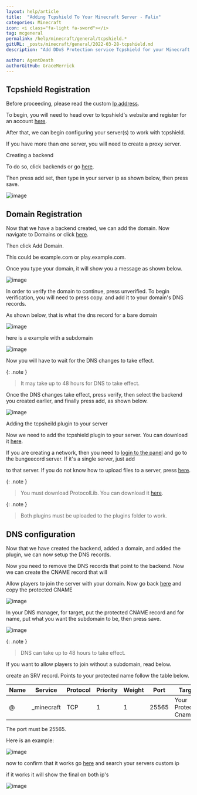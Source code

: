 ```yaml
---
layout: help/article
title:  "Adding Tcpshield To Your Minecraft Server - Falix"
categories: Minecraft
icon: <i class="fa-light fa-sword"></i>
tag: mcgeneral
permalink: /help/minecraft/general/tcpshield.*
gitURL: _posts/minecraft/general/2022-03-28-tcpshield.md
description: "Add DDoS Protection service Tcpshield for your Minecraft Server at Falix"

author: AgentDeath
authorGitHub: GraceMerrick
---
```


## Tcpshield Registration

Before proceeding, please read the custom [Ip address](https://falixnodes.net/help/minecraft/general/custom-ip).

To begin, you will need to head over to tcpshield's website and register for an account [here](https://panel.tcpshield.com/register).

After that, we can begin configuring your server(s) to work with tcpshield.

If you have more than one server, you will need to create a proxy server.

Creating a backend

To do so, click backends or go [here](https://panel.tcpshield.com/networks/backends).

Then press add set, then type in your server ip as shown below, then press save.

![image](/assets/images/posts/minecraft/tcpshield/add-backend.PNG)

## Domain Registration

Now that we have a backend created, we can add the domain. Now navigate to Domains or click [here](https://panel.tcpshield.com/networks/manage).

Then click Add Domain.

This could be example.com or play.example.com.

Once you type your domain, it will show you a message as shown below.

![image](/assets/images/posts/minecraft/tcpshield/unverified-domain.PNG)

In order to verify the domain to continue, press unverified. To begin verification, you will need to press copy. and add it to your domain's DNS records.

As shown below, that is what the dns record for a bare domain

![image](/assets/images/posts/minecraft/tcpshield/bare-verify-domain.PNG)

here is a example with a subdomain

![image](/assets/images/posts/minecraft/tcpshield/subdomain-verify-domain.PNG)

Now you will have to wait for the DNS changes to take effect.

{: .note }
> It may take up to 48 hours for DNS to take effect.

Once the DNS changes take effect, press verify, then select the backend you created earlier, and finally press add, as shown below.

![image](/assets/images/posts/minecraft/tcpshield/example.PNG)

Adding the tcpsheild plugin to your server

Now we need to add the tcpshield plugin to your server. You can download it [here](https://github.com/TCPShield/RealIP/releases/download/2.5.6/TCPShield-2.5.6.jar).

If you are creating a network, then you need to [login to the panel](https://client.falixnodes.net) and go to the bungeecord server. If it's a single server, just add

to that server. If you do not know how to upload files to a server, press [here](https://falixnodes.net/help/minecraft/general/managing-your-world).

{: .note }
> You must download ProtocolLib. You can download it [here](https://www.spigotmc.org/resources/protocollib.1997/download?version=443701).

{: .note }
> Both plugins must be uploaded to the plugins folder to work.

## DNS configuration

Now that we have created the backend, added a domain, and added the plugin, we can now setup the DNS records.

Now you need to remove the DNS records that point to the backend. Now we can create the CNAME record that will

Allow players to join the server with your domain. Now go back [here](https://panel.tcpshield.com/networks/manage) and copy the protected CNAME

![image](/assets/images/posts/minecraft/tcpshield/protected-cname.PNG)

In your DNS manager, for target, put the protected CNAME record and for name, put what you want the subdomain to be, then press save.

![image](/assets/images/posts/minecraft/tcpshield/dns-example.PNG)

{: .note }
> DNS can take up to 48 hours to take effect.

If you want to allow players to join without a subdomain, read below.

create an SRV record. Points to your protected name follow the table below.

|   Name  | Service    | Protocol     | Priority        | Weight   | Port           |         Target           |
| --------|  --------- | ------------ | ----------------| -------- | ------------   | -------------------------|
|   @     | _minecraft |    TCP       |    1            |    1     |    25565       |    Your Protected Cname  |

The port must be 25565.

Here is an example:

![image](/assets/images/posts/minecraft/tcpshield/srv-example.PNG)

now to confirm that it works go [here](https://mcsrvstat.us/) and search your servers custom ip

if it works it will show the final on both ip's

![image](/assets/images/posts/minecraft/tcpshield/works.PNG)
